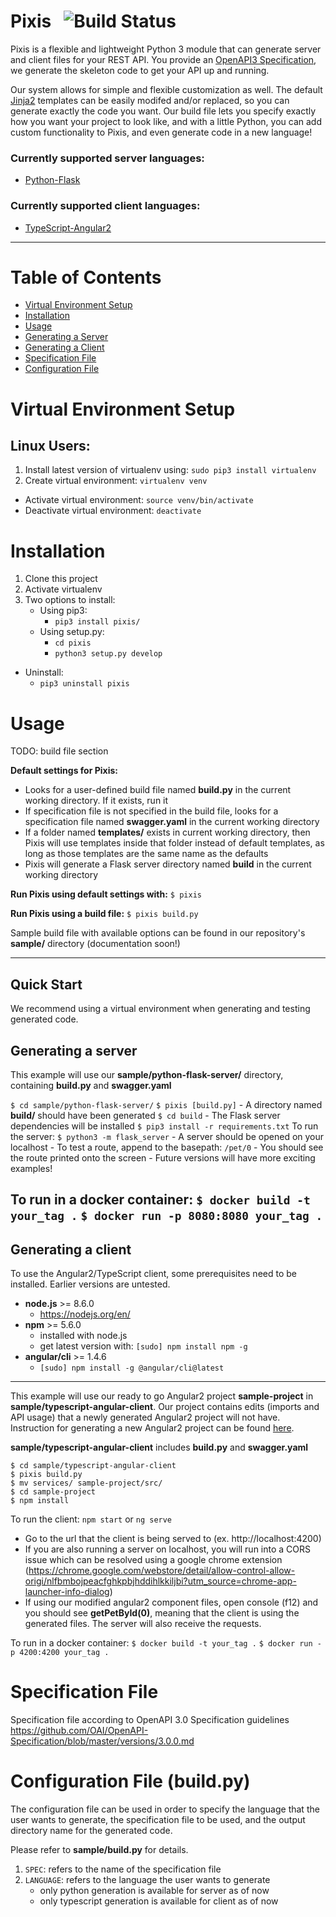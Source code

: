 # **Pixis**  &nbsp; ![Build Status](https://travis-ci.org/microservice-tools/pixis.svg?branch=dev)

Pixis is a flexible and lightweight Python 3 module that can generate server and client files for your REST API. You provide an [OpenAPI3 Specification](https://github.com/OAI/OpenAPI-Specification/blob/master/versions/3.0.0.md), we generate the skeleton code to get your API up and running.

Our system allows for simple and flexible customization as well. The default [Jinja2](http://jinja.pocoo.org/docs/2.10/) templates can be easily modifed and/or replaced, so you can generate exactly the code you want. Our build file lets you specify exactly how you want your project to look like, and with a little Python, you can add custom functionality to Pixis, and even generate code in a new language!

### Currently supported server languages: 
- [Python-Flask](http://flask.pocoo.org/)

### Currently supported client languages: 
- [TypeScript-Angular2](https://angular.io/)
---

# Table of Contents
* [Virtual Environment Setup](#virtual-environment-setup)
* [Installation](#installation)
* [Usage](#usage)
* [Generating a Server](#generating-a-server)
* [Generating a Client](#generating-a-client)
* [Specification File](#specification-file)
* [Configuration File](#configuration-file)

# Virtual Environment Setup
## Linux Users:
1. Install latest version of virtualenv using: `sudo pip3 install virtualenv`
2. Create virtual environment: 
`virtualenv venv`
- Activate virtual environment: 
`source venv/bin/activate`
- Deactivate virtual environment:
`deactivate`
# Installation
1. Clone this project
2. Activate virtualenv
3. Two options to install: 
    - Using pip3:
        - `pip3 install pixis/`
    - Using setup.py:
        - `cd pixis`
        - `python3 setup.py develop`
- Uninstall:
    - `pip3 uninstall pixis`

# Usage
TODO: build file section

**Default settings for Pixis:**
- Looks for a user-defined build file named **build.py** in the current working directory. If it exists, run it
- If specification file is not specified in the build file, looks for a specification file named **swagger.yaml** in the current working directory
- If a folder named **templates/** exists in current working directory, then Pixis will use templates inside that folder instead of default templates, as long as those templates are the same name as the defaults
- Pixis will generate a Flask server directory named **build** in the current working directory

**Run Pixis using default settings with:** `$ pixis`

**Run Pixis using a build file:** `$ pixis build.py`

Sample build file with available options can be found in our repository's **sample/** directory (documentation soon!)

---

## **Quick Start**

We recommend using a virtual environment when generating and testing generated code.

## Generating a server

This example will use our **sample/python-flask-server/** directory, containing **build.py** and **swagger.yaml**

   `$ cd sample/python-flask-server/`
   `$ pixis [build.py]`
    - A directory named **build/** should have been generated
   `$ cd build`
    - The Flask server dependencies will be installed
   `$ pip3 install -r requirements.txt`
    To run the server:
   `$ python3 -m flask_server`
    - A server should be opened on your localhost
    - To test a route, append to the basepath: `/pet/0`
    - You should see the route printed onto the screen
    - Future versions will have more exciting examples!
    
To run in a docker container:
`$ docker build -t your_tag .`
`$ docker run -p 8080:8080 your_tag .`
---

## Generating a client
To use the Angular2/TypeScript client, some prerequisites need to be installed. Earlier versions are untested.
- **node.js** >= 8.6.0 
    - https://nodejs.org/en/
- **npm** >= 5.6.0 
    - installed with node.js
    - get latest version with: `[sudo] npm install npm -g`
- **angular/cli** >= 1.4.6 
    - `[sudo] npm install -g @angular/cli@latest`

---

This example will use our ready to go Angular2 project **sample-project** in **sample/typescript-angular-client**. Our project contains edits (imports and API usage) that a newly generated Angular2 project will not have. Instruction for generating a new Angular2 project can be found [here](https://cli.angular.io/).

**sample/typescript-angular-client** includes **build.py** and **swagger.yaml**

```
$ cd sample/typescript-angular-client
$ pixis build.py
$ mv services/ sample-project/src/
$ cd sample-project
$ npm install
```
To run the client: `npm start` or `ng serve`
- Go to the url that the client is being served to (ex. http://localhost:4200)
- If you are also running a server on localhost, you will run into a CORS issue which can be resolved using a google chrome extension (https://chrome.google.com/webstore/detail/allow-control-allow-origi/nlfbmbojpeacfghkpbjhddihlkkiljbi?utm_source=chrome-app-launcher-info-dialog)
- If using our modified angular2 component files, open console (f12) and you should see **getPetById(0)**, meaning that the client is using the generated files. The server will also receive the requests.

To run in a docker container:
`$ docker build -t your_tag .`
`$ docker run -p 4200:4200 your_tag .`


# Specification File
Specification file according to OpenAPI 3.0 Specification guidelines
https://github.com/OAI/OpenAPI-Specification/blob/master/versions/3.0.0.md

# Configuration File (build.py)
The configuration file can be used in order to specify the language that the user wants to generate, the specification file to be used, and the output directory name for the generated code.

Please refer to **sample/build.py** for details.

1. `SPEC`: refers to the name of the specification file
2. `LANGUAGE`: refers to the language the user wants to generate
    - only python generation is available for server as of now
    - only typescript generation is available for client as of now
